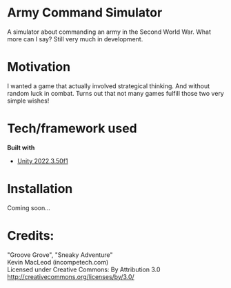 # Army Command Simulator
A simulator about commanding an army in the Second World War. What more can I say? Still very much in development.

# Motivation
I wanted a game that actually involved strategical thinking. And without random luck in combat. Turns out that not many games fulfill those two very simple wishes!

# Tech/framework used
<b>Built with</b>
- [Unity 2022.3.50f1](https://unity.com)

# Installation
Coming soon...

# Credits:
"Groove Grove", "Sneaky Adventure"\
Kevin MacLeod (incompetech.com)\
Licensed under Creative Commons: By Attribution 3.0\
http://creativecommons.org/licenses/by/3.0/
